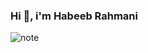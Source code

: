 ### Hi 👋, i'm Habeeb Rahmani


![note](https://user-images.githubusercontent.com/89722385/143199169-314de3c5-df37-498f-8356-391f4b1ee90a.jpeg)

<!--
**outlook313/outlook313** is a ✨ _special_ ✨ repository because its `README.md` (this file) appears on your GitHub profile.

Here are some ideas to get you started:

- 🔭 I’m currently i'm an engineering student(software egn)
- 🌱 I’m currently learning  and working under:machine learning ,Deep learning,Artificial Intelligence,computer vision,Data science,Data mining,python programming
- 👯 I’m looking to collaborate AI technology
- 🤔 I’m looking for help with ...
- 💬 Ask me about ...
- 📫 How to reach me: ...
- 😄 Pronouns: ...
- ⚡ Fun fact: ...
-->
